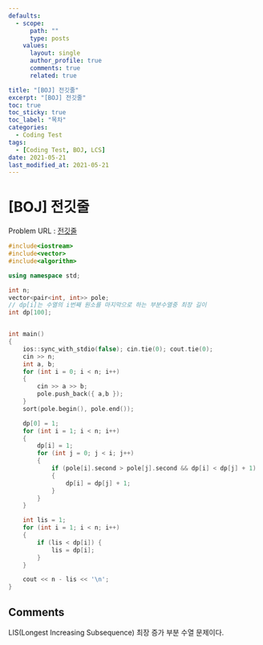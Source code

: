 ```yaml
---
defaults:
  - scope:
      path: ""
      type: posts
    values:
      layout: single
      author_profile: true
      comments: true
      related: true

title: "[BOJ] 전깃줄"
excerpt: "[BOJ] 전깃줄"
toc: true
toc_sticky: true
toc_label: "목차"
categories:
  - Coding Test
tags:
  - [Coding Test, BOJ, LCS]
date: 2021-05-21
last_modified_at: 2021-05-21
---
```

# [BOJ] 전깃줄

Problem URL : [전깃줄](https://www.acmicpc.net/problem/2565)

```cpp
#include<iostream>
#include<vector>
#include<algorithm>

using namespace std;

int n;
vector<pair<int, int>> pole;
// dp[i]는 수열의 i번째 원소를 마지막으로 하는 부분수열중 최장 길이
int dp[100]; 


int main()
{   
    ios::sync_with_stdio(false); cin.tie(0); cout.tie(0);
    cin >> n;
    int a, b;
    for (int i = 0; i < n; i++)
    {
        cin >> a >> b;
        pole.push_back({ a,b });
    }
    sort(pole.begin(), pole.end());

    dp[0] = 1;
    for (int i = 1; i < n; i++)
    {
        dp[i] = 1;
        for (int j = 0; j < i; j++)
        {
            if (pole[i].second > pole[j].second && dp[i] < dp[j] + 1)
            {
                dp[i] = dp[j] + 1;
            }
        }
    }

    int lis = 1;
    for (int i = 1; i < n; i++)
    {
        if (lis < dp[i]) {
            lis = dp[i];
        }
    }

    cout << n - lis << '\n';
}
```

## Comments  
LIS(Longest Increasing Subsequence) 최장 증가 부분 수열 문제이다.